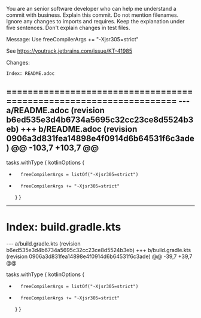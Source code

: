 You are an senior software developer who can help me understand a commit with business.
Explain this commit.
Do not mention filenames.
Ignore any changes to imports and requires.
Keep the explanation under five sentences. Don't explain changes in test files.    

Message: Use freeCompilerArgs += "-Xjsr305=strict"

See https://youtrack.jetbrains.com/issue/KT-41985

Changes:

    Index: README.adoc
===================================================================
--- a/README.adoc	(revision b6ed535e3d4b6734a5695c32cc23ce8d5524b3eb)
+++ b/README.adoc	(revision 0906a3d831fea14898e4f0914d6b64531f6c3ade)
@@ -103,7 +103,7 @@
 ----
tasks.withType<KotlinCompile> {
kotlinOptions {
-		freeCompilerArgs = listOf("-Xjsr305=strict")
+		freeCompilerArgs += "-Xjsr305=strict"
     }
     }
 ----
Index: build.gradle.kts
===================================================================
--- a/build.gradle.kts	(revision b6ed535e3d4b6734a5695c32cc23ce8d5524b3eb)
+++ b/build.gradle.kts	(revision 0906a3d831fea14898e4f0914d6b64531f6c3ade)
@@ -39,7 +39,7 @@

tasks.withType<KotlinCompile> {
kotlinOptions {
-		freeCompilerArgs = listOf("-Xjsr305=strict")
+		freeCompilerArgs += "-Xjsr305=strict"
     }
     }
 